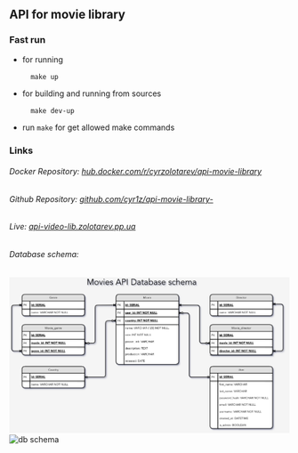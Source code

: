 ## API for movie library

### Fast run

+ for running
        
        make up
+ for building and running from sources
        
        make dev-up

+ run `make` for get allowed make commands

### Links

###### Docker Repository: [hub.docker.com/r/cyrzolotarev/api-movie-library](https://hub.docker.com/r/cyrzolotarev/api-movie-library)
###### Github Repository: [github.com/cyr1z/api-movie-library-](https://github.com/cyr1z/api-movie-library-)
###### Live: [api-video-lib.zolotarev.pp.ua](https://api-video-lib.zolotarev.pp.ua/)
###### Database schema:
![database scheme](https://github.com/cyr1z/api-movie-library-/raw/main/db_scheme.png)
![db schema](https://viewer.diagrams.net/?highlight=0000ff&edit=_blank&layers=1&nav=1&title=movie_api.drawio#Uhttps%3A%2F%2Fdrive.google.com%2Fuc%3Fid%3D1wbaQ_yDXG9g7bzysJdzwpLjqLhYcgIn1%26export%3Ddownload)